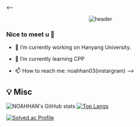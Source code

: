 <--
<div align="center">  
  
  ![header](https://capsule-render.vercel.app/api?type=Cylinder&text=NOAHHAN)
</div>

### Nice to meet u 👋                                                                                              
- 🔭 I’m currently working on Hanyang University.
                                                                                                           
- 🌱 I’m currently learning CPP
                                                                                      
- 📫 How to reach me: noahhan03(instargram)
-->
 ## 💡 Misc
 ![NOAHHAN's GitHub stats](https://github-readme-stats.vercel.app/api?username=noahhan03&theme=chartreuse-dark&show_icons=true)
[![Top Langs](https://github-readme-stats.vercel.app/api/top-langs/?username=noahhan03&layout=compact&theme=dark&exclude_repo=madcamp_week3)](https://github.com/anuraghazra/github-readme-stats)

[![Solved.ac Profile](http://mazassumnida.wtf/api/v2/generate_badge?boj=gksshdk)](https://solved.ac/gksshdk/)
